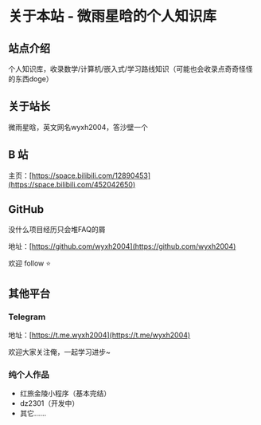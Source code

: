 # 关于本站 - 微雨星晗的个人知识库

## 站点介绍

个人知识库，收录数学/计算机/嵌入式/学习路线知识（可能也会收录点奇奇怪怪的东西doge）

## 关于站长

微雨星晗，英文网名wyxh2004，答沙壁一个

## B 站

主页：[https://space.bilibili.com/12890453](https://space.bilibili.com/452042650)


## GitHub

没什么项目经历只会堆FAQ的屑

地址：[https://github.com/wyxh2004](https://github.com/wyxh2004) 

欢迎 follow ⭐️

## 其他平台

### Telegram 

地址：[https://t.me.wyxh2004](https://t.me/wyxh2004) 

欢迎大家关注俺，一起学习进步~

### 纯个人作品

- 红旅金陵小程序（基本完结）
- dz2301（开发中）
- 其它......


